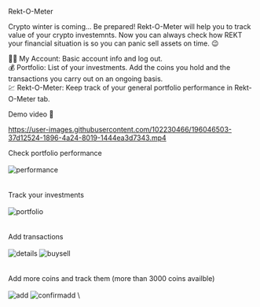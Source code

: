 Rekt-O-Meter

Crypto winter is coming... Be prepared! 
Rekt-O-Meter will help you to track value of your crypto investemnts. Now you can always check how REKT your financial situation is so you can panic sell assets on time. :wink:

:pouting_man: My Account: Basic account info and log out.\
:moneybag: Portfolio: List of your investments. Add the coins you hold and the transactions you carry out on an ongoing basis.\
:chart: Rekt-O-Meter: Keep track of your general portfolio performance in Rekt-O-Meter tab.

Demo video :arrow_down_small: 

https://user-images.githubusercontent.com/102230466/196046503-37d12524-1896-4a24-8019-1444ea3d7343.mp4

Check portfolio performance\
\
![performance](https://user-images.githubusercontent.com/102230466/196047930-82976f1e-97db-4977-951f-7cf8c8689f27.jpg)
\
\
\
Track your investments\
\
![portfolio](https://user-images.githubusercontent.com/102230466/196048094-975f71e5-66bb-435b-8772-10b9ed18a079.jpg)
\
\
\
Add transactions\
\
![details](https://user-images.githubusercontent.com/102230466/196048106-a8b38f4d-af33-44b6-9130-1c86960cbfd6.jpg)
![buysell](https://user-images.githubusercontent.com/102230466/196048096-12c6c5fa-3296-4162-a332-58c64c7df93b.jpg)
\
\
\
Add more coins and track them (more than 3000 coins availble)\
\
![add](https://user-images.githubusercontent.com/102230466/196048083-327438ac-966a-4f55-ae1e-703d380ce395.jpg)
![confirmadd](https://user-images.githubusercontent.com/102230466/196048239-154a834d-adb6-47dd-bd75-d163ba8732e7.jpg)
\


